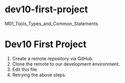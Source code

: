 # dev10-first-project
M01_Tools_Types_and_Common_Statements

# Dev10 First Project

1. Create a remote repository via GitHub.
2. Clone the remote to our development environment.
3. Edit this file.
4. Retrying the above steps.